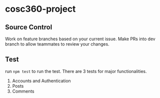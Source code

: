 # cosc360-project

## Source Control
Work on feature branches based on your current issue. Make PRs into dev branch to allow teammates to review your changes.

## Test
run `npm test` to run the test. There are 3 tests for major functionalities.
1. Accounts and Authentication
2. Posts
3. Comments
